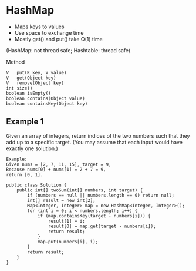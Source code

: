 # HashMap

- Maps keys to values
- Use space to exchange time
- Mostly get() and put() take O(1) time

(HashMap: not thread safe; Hashtable: thread safe)

Method

```
V	put(K key, V value)
V	get(Object key)
V	remove(Object key)
int	size()
boolean	isEmpty()
boolean	contains(Object value)
boolean	containsKey(Object key)
```

## Example 1
Given an array of integers, return indices of the two numbers such that they add up to a specific target. 
(You may assume that each input would have exactly one solution.)

```
Example:
Given nums = [2, 7, 11, 15], target = 9,
Because nums[0] + nums[1] = 2 + 7 = 9,
return [0, 1].

public class Solution {
	public int[] twoSum(int[] numbers, int target) {
		if (numbers == null || numbers.length == 0) return null;
		int[] result = new int[2];
		Map<Integer, Integer> map = new HashMap<Integer, Integer>();
		for (int i = 0; i < numbers.length; i++) {
			if (map.containsKey(target - numbers[i])) {
				result[1] = i;
				result[0] = map.get(target - numbers[i]);
				return result;
			}
			map.put(numbers[i], i);
		}
		return result;
	}
}
```
